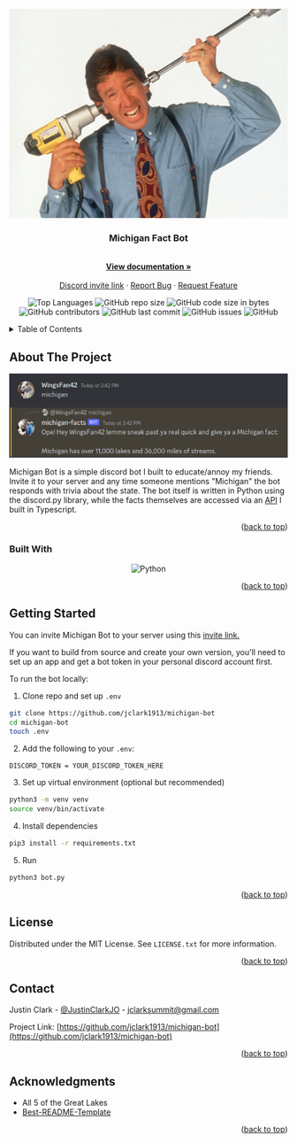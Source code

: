 <a name="readme-top"></a>
<!-- PROJECT SHIELDS -->
<!--
*** I'm using markdown "reference style" links for readability.
*** Reference links are enclosed in brackets [ ] instead of parentheses ( ).
*** See the bottom of this document for the declaration of the reference variables
*** for contributors-url, forks-url, etc. This is an optional, concise syntax you may use.
*** https://www.markdownguide.org/basic-syntax/#reference-style-links
-->

<div align="center"><img src="./docs/main.png"></div>

<h3 align="center">Michigan Fact Bot</h3>

  <p align="center">
    <br />
    <a href="https://github.com/jclark1913/michigan-bot"><strong>View documentation »</strong></a>
    <br />
    <br />
    <a href="https://discord.com/api/oauth2/authorize?client_id=1146813156325339259&permissions=67110976&scope=bot">Discord invite link</a>
    ·
    <a href="https://github.com/jclark1913/michigan-bot/issues">Report Bug</a>
    ·
    <a href="https://github.com/jclark1913/michigan-bot/issues">Request Feature</a>
  </p>
</div>

<div align="center">

![Top Languages](https://img.shields.io/github/languages/top/jclark1913/michigan-bot)
![GitHub repo size](https://img.shields.io/github/repo-size/jclark1913/michigan-bot)
![GitHub code size in bytes](https://img.shields.io/github/languages/code-size/jclark1913/michigan-bot)
![GitHub contributors](https://img.shields.io/github/contributors/jclark1913/michigan-bot)
![GitHub last commit](https://img.shields.io/github/last-commit/jclark1913/michigan-bot)
![GitHub issues](https://img.shields.io/github/issues/jclark1913/michigan-bot)
![GitHub](https://img.shields.io/github/license/jclark1913/michigan-bot)

</div>

<!-- TABLE OF CONTENTS -->
<details>
  <summary>Table of Contents</summary>
  <ol>
    <li>
      <a href="#about-the-project">About The Project</a>
      <ul>
        <li><a href="#built-with">Built With</a></li>
      </ul>
    </li>
    <li>
      <a href="#getting-started">Getting Started</a>
    </li>
    <li><a href="#license">License</a></li>
    <li><a href="#contact">Contact</a></li>
    <li><a href="#acknowledgments">Acknowledgments</a></li>
  </ol>
</details>



<!-- ABOUT THE PROJECT -->
## About The Project

<div align="center">

![Product Name Screen Shot][product-screenshot]

</div>

Michigan Bot is a simple discord bot I built to educate/annoy my friends. Invite it to your server and any time someone mentions "Michigan" the bot responds with trivia about the state. The bot itself is written in Python using the discord.py library, while the facts themselves are accessed via an <a href="https://github.com/jclark1913/michigan-facts-ts">API</a> I built in Typescript.


<p align="right">(<a href="#readme-top">back to top</a>)</p>

### Built With

<div align="center">

![Python][Python]

</div>

<p align="right">(<a href="#readme-top">back to top</a>)</p>


<!-- GETTING STARTED -->
## Getting Started

You can invite Michigan Bot to your server using this <a href="https://discord.com/api/oauth2/authorize?client_id=1146813156325339259&permissions=67110976&scope=bot">invite link.</a>

If you want to build from source and create your own version, you'll need to set up an app and get a bot token in your personal discord account first.

To run the bot locally:

1. Clone repo and set up `.env`

```bash
git clone https://github.com/jclark1913/michigan-bot
cd michigan-bot
touch .env
```

2. Add the following to your `.env`:
```env
DISCORD_TOKEN = YOUR_DISCORD_TOKEN_HERE
```

3. Set up virtual environment (optional but recommended)

```bash
python3 -m venv venv
source venv/bin/activate
```

4. Install dependencies

```bash
pip3 install -r requirements.txt
```

5. Run

```bash
python3 bot.py
```

<p align="right">(<a href="#readme-top">back to top</a>)</p>


<!-- LICENSE -->
## License

Distributed under the MIT License. See `LICENSE.txt` for more information.

<p align="right">(<a href="#readme-top">back to top</a>)</p>



<!-- CONTACT -->
## Contact

Justin Clark - [@JustinClarkJO](https://twitter.com/@JustinClarkJO) - jclarksummit@gmail.com

Project Link: [https://github.com/jclark1913/michigan-bot](https://github.com/jclark1913/michigan-bot)

<p align="right">(<a href="#readme-top">back to top</a>)</p>



<!-- ACKNOWLEDGMENTS -->
## Acknowledgments

* All 5 of the Great Lakes
* [Best-README-Template](https://github.com/othneildrew/Best-README-Template)

<p align="right">(<a href="#readme-top">back to top</a>)</p>



<!-- MARKDOWN LINKS & IMAGES -->
<!-- https://www.markdownguide.org/basic-syntax/#reference-style-links -->
[contributors-shield]: https://img.shields.io/github/contributors/jclark1913/michigan-bot.svg?style=for-the-badge
[contributors-url]: https://github.com/jclark1913/michigan-bot/graphs/contributors
[forks-shield]: https://img.shields.io/github/forks/jclark1913/michigan-bot.svg?style=for-the-badge
[forks-url]: https://github.com/jclark1913/michigan-bot/network/members
[stars-shield]: https://img.shields.io/github/stars/jclark1913/michigan-bot.svg?style=for-the-badge
[stars-url]: https://github.com/jclark1913/michigan-bot/stargazers
[issues-shield]: https://img.shields.io/github/issues/jclark1913/michigan-bot.svg?style=for-the-badge
[issues-url]: https://github.com/jclark1913/michigan-bot/issues
[license-shield]: https://img.shields.io/github/license/jclark1913/michigan-bot.svg?style=for-the-badge
[license-url]: https://github.com/jclark1913/michigan-bot/blob/master/LICENSE.txt
[linkedin-shield]: https://img.shields.io/badge/-LinkedIn-black.svg?style=for-the-badge&logo=linkedin&colorB=555
[linkedin-url]: https://linkedin.com/in/linkedin_username
[product-screenshot]: docs/reply.png
[React]: https://img.shields.io/badge/React-61DAFB?logo=react&logoColor=white
[React.js]: https://img.shields.io/badge/React-20232A?style=for-the-badge&logo=react&logoColor=61DAFB
[React-url]: https://reactjs.org/
[Bootstrap.com]: https://img.shields.io/badge/Bootstrap-563D7C?style=for-the-badge&logo=bootstrap&logoColor=white
[Bootstrap-url]: https://getbootstrap.com
[PostgreSQL]: https://img.shields.io/badge/PostgreSQL-4169E1?logo=postgresql&logoColor=white
[ElephantSQL]: https://img.shields.io/badge/ElephantSQL-2D9CDB?logo=elephantsql&logoColor=white
[Render]: https://img.shields.io/badge/Render-000000?logo=render&logoColor=white
[Express]: https://img.shields.io/badge/Express-000000?logo=express&logoColor=white
[Node.js]: https://img.shields.io/badge/Node.js-339933?logo=node.js&logoColor=white
[React Router]: https://img.shields.io/badge/React_Router-CA4245?logo=react-router&logoColor=white
[Vercel]: https://img.shields.io/badge/vercel-%23000000.svg?&logo=vercel&logoColor=white
[TypeScript]: https://img.shields.io/badge/typescript-%23007ACC.svg?&logo=typescript&logoColor=white
[Prisma]: https://img.shields.io/badge/Prisma-3982CE?&logo=Prisma&logoColor=white
[ChatGPT]: https://img.shields.io/badge/chatGPT-74aa9c?&logo=openai&logoColor=white
[Python]: https://img.shields.io/badge/Python-3776AB?style=for-the-badge&logo=python&logoColor=white